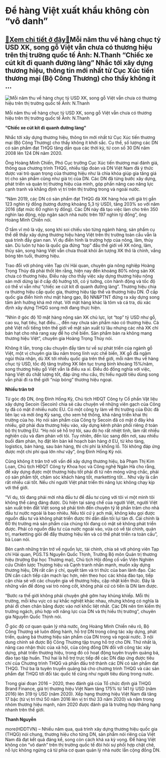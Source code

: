 Để hàng Việt xuất khẩu không còn “vô danh”
==========================================

[:gift:Xem chi tiết ở đây:gift:](https://hddtvn.com/de-hang-viet-xuat-khau-khong-con-vo-danh/)Mỗi năm thu về hàng chục tỷ USD XK, song gỗ Việt vẫn chưa có thương hiệu trên thị trường quốc tế Ảnh: N.Thanh “Chiếc xe cút kít đi quanh đường làng” Nhắc tới xây dựng thương hiệu, thông tin mới nhất từ Cục Xúc tiến thương mại (Bộ Công Thương) cho thấy không ít …
----------------------------------------------------------------------------------------------------------------------------------------------------------------------------------------------------------------------------------------------------------------------





![Mỗi năm thu về hàng chục tỷ USD XK, song gỗ Việt vẫn chưa có thương hiệu trên thị trường quốc tế  	 	Ảnh: N.Thanh](https://hddtvn.com/wp-content/uploads/2021/01/4043_4-3510_6-20190214101430_1.jpg "Mỗi năm thu về hàng chục tỷ USD XK, song gỗ Việt vẫn chưa có thương hiệu trên thị trường quốc tế  	 	Ảnh: N.Thanh")


Mỗi năm thu về hàng chục tỷ USD XK, song gỗ Việt vẫn chưa có thương hiệu trên thị trường quốc tế Ảnh: N.Thanh



**“Chiếc xe cút kít đi quanh đường làng”**


Nhắc tới xây dựng thương hiệu, thông tin mới nhất từ Cục Xúc tiến thương mại (Bộ Công Thương) cho thấy không ít khởi sắc. Cụ thể, số lượng các DN có sản phẩm đạt THQG tăng dần qua các thời kỳ, từ con số 30 DN năm 2008 lên 124 DN năm 2020.


Ông Hoàng Minh Chiến, Phó Cục trưởng Cục Xúc tiến thương mại đánh giá, thông qua chương trình THQG, nhiều tập đoàn và DN Việt Nam đã ý thức được vai trò quan trọng của thương hiệu như là chìa khóa giúp gia tăng giá trị cho sản phẩm cũng như giá trị của DN. Các DN đã từng bước xây dựng, phát triển và quản trị thương hiệu của mình, góp phần nâng cao năng lực cạnh tranh và khẳng định vị trí trên thị trường trong và ngoài nước.


“Năm 2019, các DN có sản phẩm đạt THQG đã XK hàng hóa với giá trị gần 123 nghìn tỷ đồng (tương đương khoảng 5,3 tỷ USD), tăng 203% so với năm 2016 (đạt mức 60 nghìn tỷ đồng). Các DN này đã tạo việc làm cho trên 350 nghìn lao động, nộp ngân sách nhà nước trên 197 nghìn tỷ đồng”, ông Hoàng Minh Chiến nói.


Ở tầm vĩ mô là vậy, song khi soi chiếu vào từng ngành hàng, sản phẩm cụ thể dễ thấy xây dựng thương hiệu hàng Việt trên thị trường toàn cầu vẫn là quá trình đầy gian nan. Ví dụ điển hình là trường hợp của nông, lâm, thủy sản. Dù luôn tự hào là quốc gia đứng “top” đầu thế giới về XK nông, lâm, thủy sản, song hàng Việt vẫn chưa thoát khỏi ấn tượng XK thô là chính, vắng bóng tên tuổi, thương hiệu.


Trao đổi với phóng viên Tạp chí Hải quan, chuyên gia nông nghiệp Hoàng Trọng Thủy đã phải thốt lên rằng, hiện nay đến khoảng 80% nông sản XK chưa có thương hiệu. Điều này cho thấy việc xây dựng thương hiệu nông sản mới dừng lại ở cấp độ hướng tới, có ý tưởng, còn hành động và tốc độ có thể ví vẫn như “chiếc xe cút kít đi quanh đường làng”. Thương hiệu chia ra thương hiệu cấp quốc gia, thương hiệu tập thể và thương hiệu DN. Ở cấp quốc gia điển hình như mặt hàng gạo, Bộ NN&PTNT đứng ra xây dựng song tầm ảnh hưởng khá mờ nhạt. Với mặt hàng khác là tôm và cá tra, dù xác định xây dựng THQG song mới đang thực hiện.


“Nhìn ở góc độ 10 mặt hàng nông sản XK chủ lực, lọt “top” tỷ USD như gỗ, cao su, hạt tiêu, hạt điều…, đến nay chưa sản phẩm nào có thương hiệu. Cà phê Việt nổi tiếng trên thế giới về mặt sản xuất từ lâu nhưng các nhà XK chỉ bán hạt cho nhà rang xay để họ chế biến. Sản phẩm bán ra không mang thương hiệu Việt”, chuyên gia Hoàng Trọng Thủy nói.


Không ít lần, trong câu chuyện đầy tâm tư về sự phát triển của ngành gỗ Việt, một vị chuyên gia lâu năm trong lĩnh vực chế biến, XK gỗ đã ngậm ngùi thừa nhận, dù XK tới nhiều quốc gia trên thế giới, mỗi năm thu về hàng chục tỷ USD, tốc độ tăng trưởng XK liên tục trung bình khoảng 15%/năm, song thương hiệu gỗ Việt vẫn là điều xa xỉ. Điều đó đồng nghĩa với việc, hàng Việt dù chất lượng tốt, đáp ứng nhu cầu, thị hiếu người tiêu dùng song vẫn phải đi ra thế giới “núp bóng” thương hiệu ngoại.


**Nhiều trăn trở**


Từ góc độ DN, ông Đinh Hồng Kỳ, Chủ tịch HĐQT Công ty Cổ phần Vật liệu xây dựng Secoin (Secoin) chia sẻ câu chuyện về những viên gạch của Công ty đã có mặt ở nhiều nước EU. Có một công ty làm về thị trường của Đức đã liên lạc và mời ông Kỳ sang, cho xem hệ thống, khả năng triển khai thị trường của họ. Họ nói sản phẩm của Công ty Secoin đã có mặt ở đây khá nhiều, giờ phải đưa thương hiệu vào, xây dựng kênh phân phối riêng ở toàn bộ thị trường EU. “Họ nói sẽ hỗ trợ tôi, sau đó họ rất nhiệt tình, làm rất nhiều nghiên cứu và đàm phán với tôi. Tuy nhiên, đến lúc sang đến nơi, sau nhiều buổi đàm phán, họ đặt lên bàn kế hoạch bán hàng ở EU, từ kho tàng, logistics, bán hàng, sau bán hàng, thì chi phí là khổng lồ. Tôi không đáp ứng được một chi phí quá lớn như vậy”, ông Đinh Hồng Kỳ nói.


Cũng không ít trăn trở với vấn đề xây dựng thương hiệu, bà Phạm Thị Kim Loan, Chủ tịch HĐQT Công ty Khoa học và Công nghệ Ngân Hà cho rằng, để xây dựng được một thương hiệu tốt phải đi từ nền móng vững chắc, phải có sản phẩm tốt, chăm sóc khách hàng tốt, marketting tốt… Như vậy là cần rất nhiều cái tốt. Nếu chỉ người Việt phát triển thì năng lực không chạy kịp với thế giới.


“Ví dụ, tôi đang phải mời nhà đầu tư để đầu tư cùng với tôi vì một mình tôi không thể cáng đáng được. Dù hiện tại sáng chế của người Việt, người Việt sản xuất trên đất Việt song sẽ phải tính đến chuyện tỷ lệ phần trăm cho nhà đầu tư nước ngoài là bao nhiêu. Nếu tôi cứ ỳ ạch mãi, không kêu gọi được nguồn đầu tư và không phát triển được thì dần dần tôi lụi tàn đi. Cái chính là 60 thị trường mà sản phẩm của chúng tôi đang có mặt sẽ không phát triển được. Phải có nguồn đầu tư của nước ngoài vào, vừa có về tài chính, quản trị, marketting giỏi để đẩy thương hiệu lên và có thể phát triển ra toàn cầu”, bà Loan nói.


Bên cạnh những trăn trở về nguồn lực, tài chính, chia sẻ với phóng viên Tạp chí Hải quan, PGS.TS Nguyễn Quốc Thịnh, Trưởng Bộ môn Quản trị thương hiệu (trường Đại học Thương mại), Chủ tịch Hội đồng cố vấn Viện Nghiên cứu Chiến lược Thương hiệu và Cạnh tranh nhấn mạnh, muốn xây dựng thương hiệu, DN rất cần ý chí, quyết tâm và tri thức của ban lãnh đạo. Các DN cần cách tiếp cận mạch lạc hơn, nên theo học các khóa đào tạo, tiếp cận chia sẻ với các chuyên gia về thương hiệu, cập nhật kiến thức. Đây là những vấn đề đóng vai trò nòng cốt, không phải cứ có tiền là DN làm được.


“Bước ra thế giới không phải chuyện ghê gớm hay khủng khiếp. Mỗi thị trường, mỗi khu vực có sự khắc nghiệt khác nhau, nhưng không có nghĩa là phải đi chen chân bằng được vào nơi khốc liệt nhất. Các DN nên tìm kiếm thị trường ngách, phù hợp với năng lực của DN và thị hiếu thị trường”, chuyên gia Nguyễn Quốc Thịnh nói.


Ở góc độ cơ quan quản lý nhà nước, ông Hoàng Minh Chiến nêu rõ, Bộ Công Thương sẽ luôn đồng hành, hỗ trợ DN trong công tác xây dựng, phát triển, quảng bá thương hiệu sản phẩm của DN trong và ngoài nước. 3 nội dung chính sẽ được Bộ Công Thương tập trung hỗ trợ cho DN. Thứ nhất là, nâng cao nhận thức của xã hội, của cộng đồng DN đối với công tác xây dựng, phát triển thương hiệu, trong đó có hoạt động tuyên truyền quảng bá, đào tạo tập huấn. Thứ hai là hỗ trợ trực tiếp để các DN đáp ứng được tiêu chí của Chương trình THQG và phấn đấu trở thành các DN có sản phẩm đạt THQG. Thứ ba là tuyên truyền quảng bá cho chương trình THQG và các sản phẩm đạt THQG tới đối tác quốc tế cũng như người tiêu dùng trong nước.





Trong giai đoạn 2016 – 2020, theo đánh giá của Tổ chức định giá THQG Brand Finance, giá trị thương hiệu Việt Nam tăng 175% từ 141 tỷ USD (năm 2016) lên 319 tỷ USD (năm 2020). Xếp hạng thương hiệu Việt Nam đã tăng 17 bậc (từ vị trí thứ 50 năm 2016 lên vị trí thứ 33 năm 2020) và nằm trong nhóm thương hiệu mạnh, năm 2020 được đánh giá là trường hợp thăng hạng nhanh trên thế giới.




**Thanh Nguyễn**



more(HDDTVN) – Nhiều năm qua, quá trình xây dựng thương hiệu quốc gia (THQG) nói chung, thương hiệu cho từng DN, sản phẩm nói riêng của Việt Nam đã đạt kết quả đáng kể, song còn cách khá xa kỳ vọng. Để hàng Việt không còn “vô danh” trên thị trường quốc tế đòi hỏi sự phối hợp chặt chẽ, nỗ lực không ngừng cả từ phía cơ quan quản lý nhà nước lẫn cộng đồng DN.

